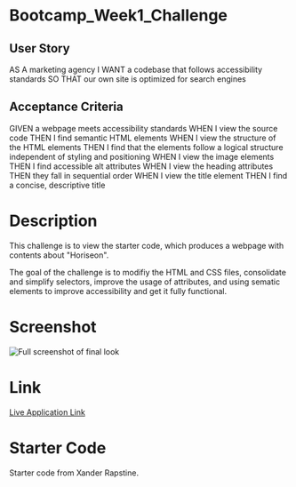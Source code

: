 # Bootcamp_Week1_Challenge

## User Story
AS A marketing agency
I WANT a codebase that follows accessibility standards
SO THAT our own site is optimized for search engines

## Acceptance Criteria
GIVEN a webpage meets accessibility standards
WHEN I view the source code
THEN I find semantic HTML elements
WHEN I view the structure of the HTML elements
THEN I find that the elements follow a logical structure independent of styling and positioning
WHEN I view the image elements
THEN I find accessible alt attributes
WHEN I view the heading attributes
THEN they fall in sequential order
WHEN I view the title element
THEN I find a concise, descriptive title

# Description
This challenge is to view the starter code, which produces a webpage with contents about "Horiseon".

The goal of the challenge is to modifiy the HTML and CSS files, consolidate and simplify selectors, improve the usage of attributes, and using sematic elements to improve accessibility and get it fully functional.
# Screenshot
![Full screenshot of final look](/Develop/assets/images/FullScreenshot.png)

# Link
[Live Application Link](http://Raymond-XishengChen.github.io/Bootcamp_Week1_Challenge)

# Starter Code
Starter code from Xander Rapstine.
